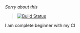 _Sorry about this_
>[![Build Status](https://travis-ci.org/GetFire/JavaEE.svg?branch=master)](https://travis-ci.org/GetFire/JavaEE)
> 

I am complete beginner with my CI
